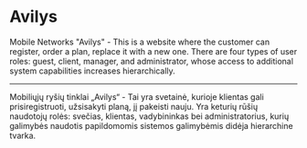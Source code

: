 # Avilys
Mobile Networks "Avilys" -
This is a website where the customer can register, order a plan, replace it with a new one. There are four types of user roles: guest, client, manager, and administrator, whose access to additional system capabilities increases hierarchically.

-----

Mobiliųjų ryšių tinklai „Avilys“ - 
Tai yra svetainė, kurioje klientas gali prisiregistruoti, užsisakyti planą, jį pakeisti nauju. Yra keturių rūšių naudotojų rolės: svečias, klientas, vadybininkas bei administratorius, kurių galimybės naudotis papildomomis sistemos galimybėmis didėja hierarchine tvarka.
